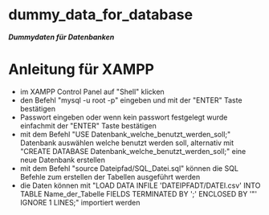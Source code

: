 # dummy_data_for_database
***Dummydaten für Datenbanken***

Anleitung für XAMPP
======================
- im XAMPP Control Panel auf "Shell" klicken
- den Befehl "mysql -u root -p" eingeben und mit der "ENTER" Taste bestätigen
- Passwort eingeben oder wenn kein passwort festgelegt wurde einfachmit der "ENTER" Taste bestätigen
- mit dem Befehl "USE Datenbank_welche_benutzt_werden_soll;" Datenbank auswählen welche benutzt werden soll, alternativ mit "CREATE DATABASE Datenbank_welche_benutzt_werden_soll;" eine neue Datenbank erstellen
- mit dem Befehl "source Dateipfad/SQL_Datei.sql" können die SQL Befehle zum erstellen der Tabellen ausgeführt werden
- die Daten können mit "LOAD DATA INFILE  'DATEIPFADT/DATEI.csv'  INTO TABLE Name_der_Tabelle FIELDS TERMINATED BY ';' ENCLOSED BY '"' IGNORE 1 LINES;" importiert werden




